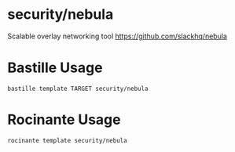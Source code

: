 # security/nebula
Scalable overlay networking tool
https://github.com/slackhq/nebula

# Bastille Usage
```shell
bastille template TARGET security/nebula
```

# Rocinante Usage
```shell
rocinante template security/nebula
```
